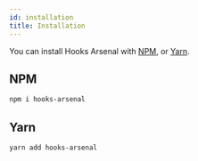 ```yaml
---
id: installation
title: Installation
---
```


You can install Hooks Arsenal with [NPM](https://npmjs.com), or [Yarn](https://yarnpkg.com).

## NPM

```bash
npm i hooks-arsenal
```

## Yarn

```bash
yarn add hooks-arsenal
```
